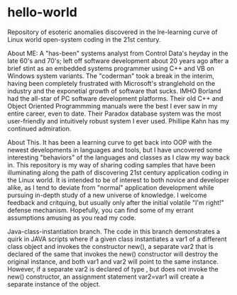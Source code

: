 # hello-world
Repository of esoteric anomalies discovered in the lre-learning curve of
Linux world open-system coding in the 21st century.

About ME: A "has-been" systems analyst from Control Data's heyday in the
late 60's and 70's; left off software development about 20 years ago
after a brief stint as an embedded systems programmer using C++ and VB
on Windows system variants. The "coderman" took a break in the interim,
having been completely frustrated with Microsoft's stranglehold on the
industry and the exponetial growth of software that sucks. IMHO Borland
had the all-star of PC software development platforms. Their old C++ and
Object Oriented Programmming manuals were the best I ever saw in my
entire career, even to date. Their Paradox database system was the most
user-friendly and intuitively robust system I ever used. Phillipe Kahn
has my continued admiration.

About This. It has been a learning curve to get back into OOP with the
newest developments in languages and tools, but I have uncovered some
interesting "behaviors" of the languages and classes as I claw my way
back in. This repository is my way of sharing coding samples that have
been illuminating along the path of discovering 21st century application
coding in the Linux world. It is intended to be of interest to both
novice and developer alike, as I tend to deviate from "normal" 
application development while pursuing in-depth study of a new universe
of knowledge. I welcome feedback and critquing, but usually only after
the initial volatile "I'm right!" defense mechanism. Hopefully, you can
find some of my errant assumptions amusing as you read my code.

Java-class-instantiation branch. The code in this branch demonstrates a 
quirk in JAVA scripts where if a given class instantiates a var1 of a
different class object <referenced-class> and invokes the constructor
new(), a separate var2 that is declared of the same <referenced class>
that invokes the new() constructor will destroy the original instance,
and both var1 and var2 will point to the same instance. However, if a
separate var2 is declared of type <referenced-class>, but does not
invoke the new() constructor, an assignment statement var2=var1 will
create a separate instance of the <referenced-class> object.
